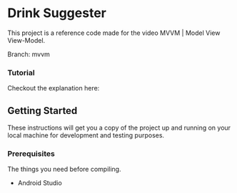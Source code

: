 # Drink Suggester

This project is a reference code made for the video MVVM | Model View View-Model.

Branch: mvvm

### Tutorial
Checkout the explanation here: 

## Getting Started

These instructions will get you a copy of the project up and 
running on your local machine for development and testing purposes.

### Prerequisites

The things you need before compiling.

* Android Studio
